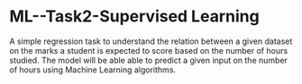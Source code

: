 # ML--Task2-Supervised Learning


A simple regression task to understand the relation between a given dataset on the marks a student is expected to score based on the number of hours studied. The model will be able able to predict a given input on the number of hours using Machine Learning algorithms.

